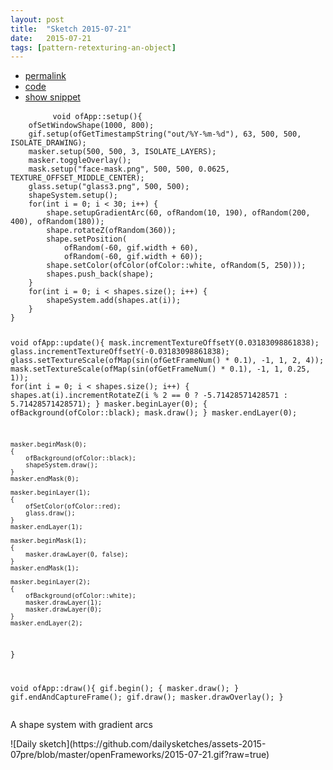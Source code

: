 ```yaml
---
layout: post
title:  "Sketch 2015-07-21"
date:   2015-07-21
tags: [pattern-retexturing-an-object]
---
```

<div class="code">
    <ul>
		<li><a href="{% post_url 2015-07-21-sketch %}">permalink</a></li>
		<li><a href="https://github.com/dailysketches/sketches-2015-07pre/tree/master/2015-07-21">code</a></li>
		<li><a href="#" class="snippet-button">show snippet</a></li>
	</ul>
    <pre class="snippet">
        <code class="cpp">void ofApp::setup(){
    ofSetWindowShape(1000, 800);
    gif.setup(ofGetTimestampString(&quot;out/%Y-%m-%d&quot;), 63, 500, 500, ISOLATE_DRAWING);
    masker.setup(500, 500, 3, ISOLATE_LAYERS);
    masker.toggleOverlay();
    mask.setup(&quot;face-mask.png&quot;, 500, 500, 0.0625, TEXTURE_OFFSET_MIDDLE_CENTER);
    glass.setup(&quot;glass3.png&quot;, 500, 500);
    shapeSystem.setup();
    for(int i = 0; i &lt; 30; i++) {
        shape.setupGradientArc(60, ofRandom(10, 190), ofRandom(200, 400), ofRandom(180));
        shape.rotateZ(ofRandom(360));
        shape.setPosition(
            ofRandom(-60, gif.width + 60),
            ofRandom(-60, gif.width + 60));
        shape.setColor(ofColor(ofColor::white, ofRandom(5, 250)));
        shapes.push_back(shape);
    }
    for(int i = 0; i &lt; shapes.size(); i++) {
        shapeSystem.add(shapes.at(i));
    }
}

void ofApp::update(){
    mask.incrementTextureOffsetY(0.03183098861838);
    glass.incrementTextureOffsetY(-0.03183098861838);
    glass.setTextureScale(ofMap(sin(ofGetFrameNum() * 0.1), -1, 1, 2, 4));
    mask.setTextureScale(ofMap(sin(ofGetFrameNum() * 0.1), -1, 1, 0.25, 1));
    for(int i = 0; i &lt; shapes.size(); i++) {
        shapes.at(i).incrementRotateZ(i % 2 == 0 ? -5.71428571428571 : 5.71428571428571);
    }
    masker.beginLayer(0);
    {
        ofBackground(ofColor::black);
        mask.draw();
    }
    masker.endLayer(0);
    
    masker.beginMask(0);
    {
        ofBackground(ofColor::black);
        shapeSystem.draw();
    }
    masker.endMask(0);
    
    masker.beginLayer(1);
    {
        ofSetColor(ofColor::red);
        glass.draw();
    }
    masker.endLayer(1);
    
    masker.beginMask(1);
    {
        masker.drawLayer(0, false);
    }
    masker.endMask(1);
    
    masker.beginLayer(2);
    {
        ofBackground(ofColor::white);
        masker.drawLayer(1);
        masker.drawLayer(0);
    }
    masker.endLayer(2);
}

void ofApp::draw(){
    gif.begin();
    {
        masker.draw();
    }
    gif.endAndCaptureFrame();
    gif.draw();
    masker.drawOverlay();
}</code>
    </pre>
</div>
<p class="description">A shape system with gradient arcs</p>
![Daily sketch](https://github.com/dailysketches/assets-2015-07pre/blob/master/openFrameworks/2015-07-21.gif?raw=true)
